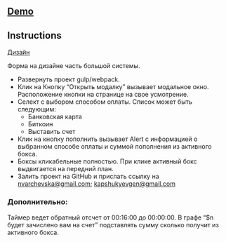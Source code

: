 ## [Demo](https://tamara-ostapets.github.io/zig-zag-test)

## Instructions

[Дизайн](https://www.figma.com/file/AZ8ugCY78NEuqU2L9GP7ug/TEST-TASK?node-id=0%3A1)

Форма на дизайне часть большой системы. 
* Развернуть проект gulp/webpack.
* Клик на Кнопку “Открыть модалку” вызывает модальное окно. Расположение кнопки на странице на свое усмотрение.
* Селект с выбором способом оплаты.  Список может быть следующим: 
  * Банковская карта
  * Биткоин
  * Выставить счет
* Клик на кнопку пополнить вызывает Alert с информацией о выбранном способе оплаты и суммой пополнения из активного бокса.
* Боксы кликабельные полностью. При клике активный бокс выдвигается на передний план. 
* Залить проект на GitHub и прислать ссылку на nvarchevska@gmail.com;  kapshukyevgen@gmail.com
### Дополнительно: 
Таймер ведет обратный отсчет от 00:16:00 до 00:00:00.
В графе “$n будет зачислено вам на счет” подставлять сумму сколько получит из активного бокса.
